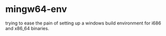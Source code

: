 mingw64-env
===========

trying to ease the pain of setting up a windows build environment for i686 and x86_64 binaries.
